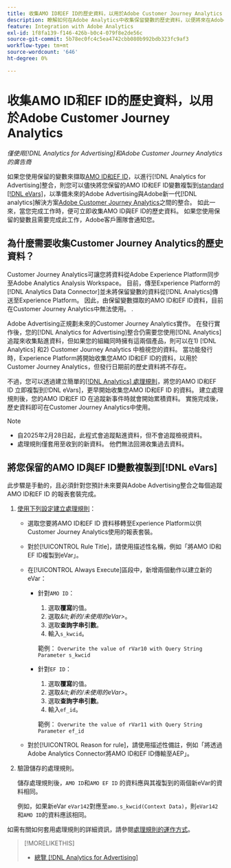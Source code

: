 ```yaml
---
title: 收集AMO ID和EF ID的歷史資料，以用於Adobe Customer Journey Analytics
description: 瞭解如何在Adobe Analytics中收集保留變數的歷史資料，以便將來在Adobe Customer Journey Analytics中使用
feature: Integration with Adobe Analytics
exl-id: 1f8fa139-f146-426b-b0c4-079f8e2de56c
source-git-commit: 5b78ec0fc4c5ea4742cbb080b992bdb323fc9af3
workflow-type: tm+mt
source-wordcount: '646'
ht-degree: 0%

---
```


# 收集AMO ID和EF ID的歷史資料，以用於Adobe Customer Journey Analytics

*僅使用[!DNL Analytics for Advertising]和Adobe Customer Journey Analytics的廣告商*

如果您使用保留的變數來擷取[AMO ID和EF ID](ids.md)，以進行[!DNL Analytics for Advertising]整合，則您可以儘快將您保留的AMO ID和EF ID變數複製到[standard [!DNL eVars]](https://experienceleague.adobe.com/en/docs/analytics/components/dimensions/evar)，以準備未來的Adobe Advertising與Adobe新一代[!DNL analytics]解決方案[Adobe Customer Journey Analytics](https://experienceleague.adobe.com/en/docs/analytics-platform/using/cja-overview/cja-overview)之間的整合。 如此一來，當您完成工作時，便可立即收集AMO ID與EF ID的歷史資料。 如果您使用保留的變數且需要完成此工作，Adobe客戶團隊會通知您。

<!-- You can also do the same for any other reserved variables you use for your [!DNL Analytics for Advertising] implementation. -->

<!-- This will allow Adobe Experience Platform, which supplies data to Customer Journey Analytics, to begin collecting historical data for your [!DNL rVars] as soon as you complete the task. -->

## 為什麼需要收集Customer Journey Analytics的歷史資料？

Customer Journey Analytics可讓您將資料從Adobe Experience Platform同步至Adobe Analytics Analysis Workspace。 目前，傳至Experience Platform的[!DNL Analytics Data Connector]並未將保留變數的資料從[!DNL Analytics]傳送至Experience Platform。 因此，由保留變數擷取的AMO ID和EF ID資料，目前在Customer Journey Analytics中無法使用。 <!-- Instead, XXXXXXXXXX what exactly? -->.<!-- Does the Analytics for Advertising implementation use the Analytics Data Connector in particular (why would it use anything?), and we're planning to implement the Web SDK to do it instead in the future? -->

Adobe Advertising正規劃未來的Customer Journey Analytics實作。 在發行實作後，您的[!DNL Analytics for Advertising]整合仍需要您使用[!DNL Analytics]追蹤來收集點進資料<!-- Add back if we implement this:  and (DSP users) view-through data -->，但如果您的組織同時擁有這兩個產品，則可以在1\) [!DNL Analytics] <!-- (Analysis Workspace using data from [!DNL Analytics]) -->和2\) Customer Journey Analytics <!-- (Analysis Workspace using data from Experience Platform)-->中檢視您的資料。 當功能發行時，Experience Platform將開始收集您AMO ID和EF ID的資料，以用於Customer Journey Analytics，但發行日期前的歷史資料將不存在。

不過，您可以透過建立簡單的[[!DNL Analytics] 處理規則](https://experienceleague.adobe.com/en/docs/analytics/admin/admin-tools/manage-report-suites/edit-report-suite/report-suite-general/c-processing-rules/processing-rules)，將您的AMO ID和EF ID <!-- [!DNL rVars] -->立即複製到[!DNL eVars]，更早開始收集您AMO ID和EF ID <!-- [!DNL rVars] -->的資料。 建立處理規則後，您的AMO ID和EF ID <!-- [!DNL rVars] -->在追蹤新事件時就會開始累積資料。 實施完成後，歷史資料即可在Customer Journey Analytics中使用。

>[!NOTE]
>
>* 自2025年2月28日起，此程式會追蹤點進資料，但不會追蹤檢視資料。
>* 處理規則僅套用至收到的新資料。 他們無法回溯收集過去資料。

## 將您保留的AMO ID與EF ID變數複製到[!DNL eVars]

此步驟是手動的，且必須針對您預計未來要與Adobe Advertising整合之每個追蹤AMO ID和EF ID <!-- [!DNL rVars] -->的報表套裝完成。

1. [使用下列設定建立處理規則](https://experienceleague.adobe.com/en/docs/analytics/admin/admin-tools/manage-report-suites/edit-report-suite/report-suite-general/c-processing-rules/c-processing-rules-configuration/t-processing-rules)：

   * 選取您要將AMO ID和EF ID <!-- [!DNL rVar] -->資料移轉至Experience Platform以供Customer Journey Analytics使用的報表套裝。

   * 對於[!UICONTROL Rule Title]，請使用描述性名稱，例如「將AMO ID和EF ID複製到eVar」。

   * 在[!UICONTROL Always Execute]區段中，新增兩個動作以建立新的eVar：

      * 針對`AMO ID`：

         1. 選取&#x200B;**覆寫**&#x200B;的值。
         1. 選取&#x200B;*\&lt;新的/未使用的eVar\>*。
         1. 選取&#x200B;**查詢字串引數**。
         1. 輸入`s_kwcid`。

        範例： ```Overwrite the value of rVar10 with Query String Parameter s_kwcid```

      * 針對`EF ID`：

         1. 選取&#x200B;**覆寫**&#x200B;的值。
         1. 選取&#x200B;*\&lt;新的/未使用的eVar\>*。
         1. 選取&#x200B;**查詢字串引數**。
         1. 輸入`ef_id`。

        範例： `Overwrite the value of rVar11 with Query String Parameter ef_id`

   * 對於[!UICONTROL Reason for rule]，請使用描述性備註，例如「將透過Adobe Analytics Connector將AMO ID和EF ID傳輸至AEP」。

1. 驗證儲存的處理規則。

   儲存處理規則後，`AMO ID`和`AMO EF ID` <!-- the existing reserved variables -->的資料應與其複製到的兩個新eVar的資料相同。

   例如，如果新eVar `eVar142`對應至`amo.s_kwcid(Context Data)`，則`eVar142`和`AMO ID`的資料應該相同。

如需有關如何套用處理規則的詳細資訊，請參閱[處理規則的運作方式](https://experienceleague.adobe.com/en/docs/analytics/admin/admin-tools/manage-report-suites/edit-report-suite/report-suite-general/c-processing-rules/c-processing-rules-configuration/processing-rules-about)。

>[!MORELIKETHIS]
>
>* [總覽 [!DNL Analytics for Advertising]](overview.md)
